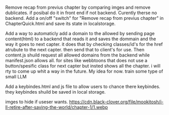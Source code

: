 Remove recap from previus chapter by comparing imges and remove dublicates. if posibal do it in front end if not backend. Curently therse no backend. 
Add a on/off "switch" for "Remove recap from previus chapter" in ChapterQuick.html and save its state in localstorage. 


Add a way to automaticly add a domain to the allowed by sending page content(html) to a backend that reads it and saves the dommain and the way it goes to next capter. it does that by checking classes/id's for the href atrubute to the next capter. then send that to client's for use.
Then content.js shuild request all allowed domains from the backend while manifest.json allows all.
for sites like webbtoons that does not use a button/spesific class for next capter but insted shows all the chapter. i will rty to come up whit a way in the future. 
My idea for now. train some type of small LLM

Add a keybindes.html and js file to allow users to chance there keybindes. they keybindes shuild be saved in local storage. 


imges to hide if useser wants. 
https://cdn.black-clover.org/file/mookitosh/i-ll-retire-after-saving-the-world/chapter-1/1.webp